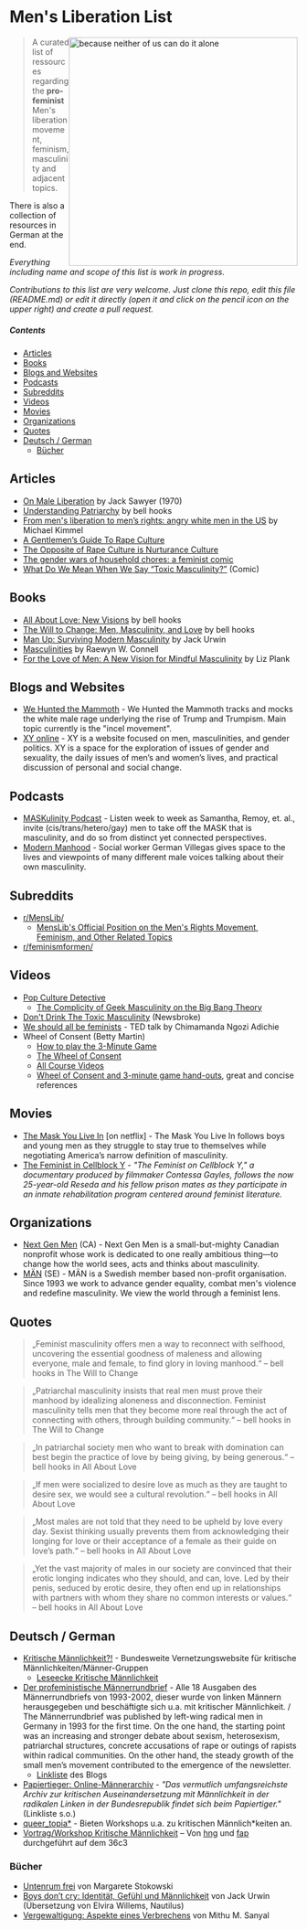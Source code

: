 # Men's Liberation List

<img src="https://i.imgur.com/ccShytv.png" width="400" alt="because neither of us can do it alone" style="float:right;"/>

> A curated list of ressources regarding the **pro-feminist** Men's liberation movement, feminism, masculinity and adjacent topics.

There is also a collection of resources in German at the end.

*Everything including name and scope of this list is work in progress.*

*Contributions to this list are very welcome. Just clone this repo, edit this file (README.md) or edit it directly (open it and click on the pencil icon on the upper right) and create a pull request.*


##### Contents

* [Articles](#articles)
* [Books](#books)
* [Blogs and Websites](#blogs-and-websites)
* [Podcasts](#podcasts)
* [Subreddits](#subreddits)
* [Videos](#videos)
* [Movies](#movies)
* [Organizations](#organizations)
* [Quotes](#quotes)
* [Deutsch / German](#deutsch--german)
	* [Bücher](#bücher) 

## Articles

* [On Male Liberation](https://www.academia.edu/33743560/On_Male_Liberation) by Jack Sawyer (1970)
* [Understanding Patriarchy](https://imaginenoborders.org/pdf/zines/UnderstandingPatriarchy.pdf) by bell hooks
* [From men's liberation to men’s rights: angry white men in the US](https://www.opendemocracy.net/5050/michael-kimmel/from-men%27s-liberation-to-men’s-rights-angry-white-men-in-us) by Michael Kimmel
* [A Gentlemen’s Guide To Rape Culture](https://medium.com/human-parts/a-gentlemens-guide-to-rape-culture-7fc86c50dc4c)
* [The Opposite of Rape Culture is Nurturance Culture](https://norasamaran.com/2016/02/11/the-opposite-of-rape-culture-is-nurturance-culture-2/)
* [The gender wars of household chores: a feminist comic](https://www.theguardian.com/world/2017/may/26/gender-wars-household-chores-comic)
* [What Do We Mean When We Say “Toxic Masculinity?”](https://thenib.com/toxic-masculinity) (Comic)

## Books

* [All About Love: New Visions](https://www.goodreads.com/book/show/17607.All_About_Love) by bell hooks
* [The Will to Change: Men, Masculinity, and Love](https://www.goodreads.com/book/show/17601.The_Will_to_Change) by bell hooks
* [Man Up: Surviving Modern Masculinity](https://www.goodreads.com/book/show/29611402-man-up) by Jack Urwin
* [Masculinities](https://www.goodreads.com/book/show/228510.Masculinities?ac=1&from_search=true) by Raewyn W. Connell
* [For the Love of Men: A New Vision for Mindful Masculinity](https://www.goodreads.com/book/show/43263540-for-the-love-of-men) by Liz Plank

## Blogs and Websites
* [We Hunted the Mammoth](http://www.wehuntedthemammoth.com) - We Hunted the Mammoth tracks and mocks the white male rage underlying the rise of Trump and Trumpism. Main topic currently is the "incel movement".
* [XY online](http://xyonline.net) - XY is a website focused on men, masculinities, and gender politics. XY is a space for the exploration of issues of gender and sexuality, the daily issues of men’s and women’s lives, and practical discussion of personal and social change.

## Podcasts
* [MASKulinity Podcast](http://maskulinitypodcast.libsyn.com) - Listen week to week as Samantha, Remoy, et. al., invite (cis/trans/hetero/gay) men to take off the MASK that is masculinity, and do so from distinct yet connected perspectives.
* [Modern Manhood](https://modernmanhood.simplecast.com) - Social worker German Villegas gives space to the lives and viewpoints of many different male voices talking about their own masculinity.

## Subreddits
* [r/MensLib/](https://www.reddit.com/r/MensLib/)
	* [MensLib's Official Position on the Men's Rights Movement, Feminism, and Other Related Topics](https://www.reddit.com/r/MensLib/comments/93oyty/menslibs_official_position_on_the_mens_rights/)
* [r/feminismformen/](https://www.reddit.com/r/feminismformen/)

## Videos

* [Pop Culture Detective](https://www.youtube.com/user/rebelliouspixels/featured)
  * [The Complicity of Geek Masculinity on the Big Bang Theory](https://www.youtube.com/watch?v=7L7NRONADJ4&t=8s)
* [Don't Drink The Toxic Masculinity](https://www.youtube.com/watch?v=dv4nhgPV0Hc) (Newsbroke)
* [We should all be feminists](https://www.youtube.com/watch?v=hg3umXU_qWc) - TED talk by Chimamanda Ngozi Adichie
* Wheel of Consent (Betty Martin)
  * [How to play the 3-Minute Game](https://www.youtube.com/watch?v=_KCzpNBNbVM)
  * [The Wheel of Consent](https://www.youtube.com/watch?v=auokDp_EA80)
  * [All Course Videos](https://bettymartin.org/videos/)
  * [Wheel of Consent and 3-minute game hand-outs](https://bettymartin.org/download-wheel/), great and concise references

## Movies

* [The Mask You Live In](http://therepresentationproject.org/film/the-mask-you-live-in/) [on netflix] - The Mask You Live In follows boys and young men as they struggle to stay true to themselves while negotiating America’s narrow definition of masculinity.
* [The Feminist in Cellblock Y](https://youtu.be/JYxTzsabkH8) - *"The Feminist on Cellblock Y," a documentary produced by filmmaker Contessa Gayles, follows the now 25-year-old Reseda and his fellow prison mates as they participate in an inmate rehabilitation program centered around feminist literature.*

## Organizations

* [Next Gen Men](https://www.nextgenmen.ca) (CA) - Next Gen Men is a small-but-mighty Canadian nonprofit whose work is dedicated to one really ambitious thing—to change how the world sees, acts and thinks about masculinity.
* [MÄN](https://mfj.se/) (SE) - MÄN is a Swedish member based non-profit organisation. Since 1993 we work to advance gender equality, combat men's violence and redefine masculinity. We view the world through a feminist lens.

## Quotes
> „Feminist masculinity offers men a way to reconnect with selfhood, uncovering the essential goodness of maleness and allowing everyone, male and female, to find glory in loving manhood.“ – bell hooks in The Will to Change

> „Patriarchal masculinity insists that real men must prove their manhood by idealizing aloneness and disconnection. Feminist masculinity tells men that they become more real through the act of connecting with others, through building community.“ – bell hooks in The Will to Change

> „In patriarchal society men who want to break with domination can best begin the practice of love by being giving, by being generous.“ – bell hooks in All About Love
 
> „If men were socialized to desire love as much as they are taught to desire sex, we would see a cultural revolution.“ – bell hooks in All About Love
 
> „Most males are not told that they need to be upheld by love every day. Sexist thinking usually prevents them from acknowledging their longing for love or their acceptance of a female as their guide on love’s path.“ – bell hooks in All About Love
 
> „Yet the vast majority of males in our society are convinced that their erotic longing indicates who they should, and can, love. Led by their penis, seduced by erotic desire, they often end up in relationships with partners with whom they share no common interests or values.“ – bell hooks in All About Love

## Deutsch / German
* [Kritische Männlichkeit?!](http://maennerrundbrief.blogsport.de/linkliste/) - Bundesweite Vernetzungswebsite für kritische Männlichkeiten/Männer-Gruppen
	* [Leseecke Kritische Männlichkeit](https://kritmaen.noblogs.org/leseecke/)
* [Der profeministische Männerrundbrief](http://maennerrundbrief.blogsport.de) - Alle 18 Ausgaben des Männerrundbriefs von 1993-2002, dieser wurde von linken Männern herausgegeben und beschäftigte sich u.a. mit kritischer Männlichkeit. / The Männerrundbrief was published by left-wing radical men in Germany in 1993 for the first time. On the one hand, the starting point was an increasing and stronger debate about sexism, heterosexism, patriarchal structures, concrete accusations of rape or outings of rapists within radical communities. On the other hand, the steady growth of the small men’s movement contributed to the emergence of the newsletter. 
	* [Linkliste](http://maennerrundbrief.blogsport.de/linkliste/) des Blogs
* [Papiertieger: Online-Männerarchiv](http://www.archivtiger.de/maennerarchiv.html) - *"Das vermutlich umfangsreichste Archiv zur kritischen Auseinandersetzung mit Männlichkeit in der radikalen Linken in der Bundesrepublik findet sich beim Papiertiger."* (Linkliste s.o.)
* [queer_topia\*](http://queertopia.blogsport.de) - Bieten Workshops u.a. zu kritischen Männlich\*keiten an.
* [Vortrag/Workshop Kritische Männlichkeit](https://github.com/hng/talk-kritische-maennlichkeit) – Von [hng](https://github.com/hng) und [fap](https://github.com/fapdash) durchgeführt auf dem 36c3

### Bücher
* [Untenrum frei](https://www.goodreads.com/book/show/30258435-untenrum-frei) von Margarete Stokowski
* [Boys don’t cry: Identität, Gefühl und Männlichkeit](https://www.goodreads.com/book/show/34375349-boys-don-t-cry) von Jack Urwin (Übersetzung von Elvira Willems, Nautilus)
* [Vergewaltigung: Aspekte eines Verbrechens](https://www.goodreads.com/book/show/31626648-vergewaltigung?ac=1&from_search=true) von Mithu M. Sanyal
